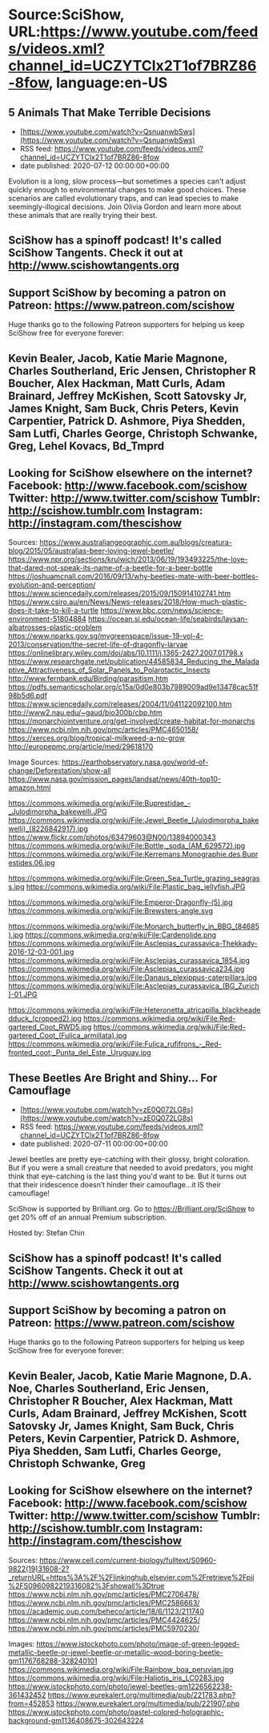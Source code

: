 # Source:SciShow, URL:https://www.youtube.com/feeds/videos.xml?channel_id=UCZYTClx2T1of7BRZ86-8fow, language:en-US

## 5 Animals That Make Terrible Decisions
 - [https://www.youtube.com/watch?v=QsnuanwbSws](https://www.youtube.com/watch?v=QsnuanwbSws)
 - RSS feed: https://www.youtube.com/feeds/videos.xml?channel_id=UCZYTClx2T1of7BRZ86-8fow
 - date published: 2020-07-12 00:00:00+00:00

Evolution is a long, slow process—but sometimes a species can't adjust quickly enough to environmental changes to make good choices.  These scenarios are called evolutionary traps, and can lead species to make seemingly-illogical decisions. Join Olivia Gordon and learn more about these animals that are really trying their best. 

SciShow has a spinoff podcast! It's called SciShow Tangents. Check it out at http://www.scishowtangents.org
----------
Support SciShow by becoming a patron on Patreon: https://www.patreon.com/scishow
----------
Huge thanks go to the following Patreon supporters for helping us keep SciShow free for everyone forever:

Kevin Bealer, Jacob, Katie Marie Magnone, Charles Southerland, Eric Jensen, Christopher R Boucher, Alex Hackman, Matt Curls, Adam Brainard, Jeffrey McKishen, Scott Satovsky Jr, James Knight, Sam Buck, Chris Peters, Kevin Carpentier, Patrick D. Ashmore, Piya Shedden, Sam Lutfi, Charles George, Christoph Schwanke, Greg, Lehel Kovacs, Bd_Tmprd
----------
Looking for SciShow elsewhere on the internet?
Facebook: http://www.facebook.com/scishow
Twitter: http://www.twitter.com/scishow
Tumblr: http://scishow.tumblr.com
Instagram: http://instagram.com/thescishow
----------
Sources:
https://www.australiangeographic.com.au/blogs/creatura-blog/2015/05/australias-beer-loving-jewel-beetle/
https://www.npr.org/sections/krulwich/2013/06/19/193493225/the-love-that-dared-not-speak-its-name-of-a-beetle-for-a-beer-bottle
https://joshuamcnall.com/2016/09/13/why-beetles-mate-with-beer-bottles-evolution-and-perception/
https://www.sciencedaily.com/releases/2015/09/150914102741.htm
https://www.csiro.au/en/News/News-releases/2018/How-much-plastic-does-it-take-to-kill-a-turtle 
https://www.bbc.com/news/science-environment-51804884
https://ocean.si.edu/ocean-life/seabirds/laysan-albatrosses-plastic-problem
https://www.nparks.gov.sg/mygreenspace/issue-19-vol-4-2013/conservation/the-secret-life-of-dragonfly-larvae
https://onlinelibrary.wiley.com/doi/abs/10.1111/j.1365-2427.2007.01798.x
https://www.researchgate.net/publication/44585834_Reducing_the_Maladaptive_Attractiveness_of_Solar_Panels_to_Polarotactic_Insects
http://www.fernbank.edu/Birding/parasitism.htm
https://pdfs.semanticscholar.org/c15a/0d0e803b7989009ad9e13478cac51f98b5d6.pdf
https://www.sciencedaily.com/releases/2004/11/041122092100.htm
http://www2.nau.edu/~gaud/bio300b/cbp.htm
https://monarchjointventure.org/get-involved/create-habitat-for-monarchs
https://www.ncbi.nlm.nih.gov/pmc/articles/PMC4650158/
https://xerces.org/blog/tropical-milkweed-a-no-grow
http://europepmc.org/article/med/29618170 

Image Sources:
https://earthobservatory.nasa.gov/world-of-change/Deforestation/show-all
https://www.nasa.gov/mission_pages/landsat/news/40th-top10-amazon.html

https://commons.wikimedia.org/wiki/File:Buprestidae_-_Julodimorpha_bakewelli.JPG
https://commons.wikimedia.org/wiki/File:Jewel_Beetle_(Julodimorpha_bakewelli)_(8226842917).jpg
https://www.flickr.com/photos/63479603@N00/13894000343
https://commons.wikimedia.org/wiki/File:Bottle,_soda_(AM_629572).jpg
https://commons.wikimedia.org/wiki/File:Kerremans.Monographie.des.Buprestides.06.jpg

https://commons.wikimedia.org/wiki/File:Green_Sea_Turtle_grazing_seagrass.jpg
https://commons.wikimedia.org/wiki/File:Plastic_bag_jellyfish.JPG

https://commons.wikimedia.org/wiki/File:Emperor-Dragonfly-(5).jpg
https://commons.wikimedia.org/wiki/File:Brewsters-angle.svg

https://commons.wikimedia.org/wiki/File:Monarch_butterfly_in_BBG_(84685).jpg
https://commons.wikimedia.org/wiki/File:Cardenolide.png
https://commons.wikimedia.org/wiki/File:Asclepias_curassavica-Thekkady-2016-12-03-001.jpg
https://commons.wikimedia.org/wiki/File:Asclepias_curassavica_1854.jpg
https://commons.wikimedia.org/wiki/File:Asclepias_curassavica234.jpg
https://commons.wikimedia.org/wiki/File:Danaus_plexippus-caterpillars.jpg
https://commons.wikimedia.org/wiki/File:Asclepias_curassavica_(BG_Zurich)-01.JPG

https://commons.wikimedia.org/wiki/File:Heteronetta_atricapilla_blackheadedduck_(cropped2).jpg
https://commons.wikimedia.org/wiki/File:Red-gartered_Coot_RWD5.jpg
https://commons.wikimedia.org/wiki/File:Red-gartered_Coot_(Fulica_armillata).jpg
https://commons.wikimedia.org/wiki/File:Fulica_rufifrons_-_Red-fronted_coot;_Punta_del_Este,_Uruguay.jpg

## These Beetles Are Bright and Shiny… For Camouflage
 - [https://www.youtube.com/watch?v=zE0Q072LG8s](https://www.youtube.com/watch?v=zE0Q072LG8s)
 - RSS feed: https://www.youtube.com/feeds/videos.xml?channel_id=UCZYTClx2T1of7BRZ86-8fow
 - date published: 2020-07-11 00:00:00+00:00

Jewel beetles are pretty eye-catching with their glossy, bright coloration. But if you were a small creature that needed to avoid predators, you might think that eye-catching is the last thing you'd want to be. But it turns out that their iridescence doesn’t hinder their camouflage...it IS their camouflage!

SciShow is supported by Brilliant.org. Go to https://Brilliant.org/SciShow to get 20% off of an annual Premium subscription. 

Hosted by: Stefan Chin

SciShow has a spinoff podcast! It's called SciShow Tangents. Check it out at http://www.scishowtangents.org
----------
Support SciShow by becoming a patron on Patreon: https://www.patreon.com/scishow
----------
Huge thanks go to the following Patreon supporters for helping us keep SciShow free for everyone forever:

Kevin Bealer, Jacob, Katie Marie Magnone, D.A. Noe, Charles Southerland, Eric Jensen, Christopher R Boucher, Alex Hackman, Matt Curls, Adam Brainard, Jeffrey McKishen, Scott Satovsky Jr, James Knight, Sam Buck, Chris Peters, Kevin Carpentier, Patrick D. Ashmore, Piya Shedden, Sam Lutfi, Charles George, Christoph Schwanke, Greg
----------
Looking for SciShow elsewhere on the internet?
Facebook: http://www.facebook.com/scishow
Twitter: http://www.twitter.com/scishow
Tumblr: http://scishow.tumblr.com
Instagram: http://instagram.com/thescishow
----------
Sources:
https://www.cell.com/current-biology/fulltext/S0960-9822(19)31608-2?_returnURL=https%3A%2F%2Flinkinghub.elsevier.com%2Fretrieve%2Fpii%2FS0960982219316082%3Fshowall%3Dtrue
https://www.ncbi.nlm.nih.gov/pmc/articles/PMC2706478/ 
https://www.ncbi.nlm.nih.gov/pmc/articles/PMC2586663/ 
https://academic.oup.com/beheco/article/18/6/1123/211740 
https://www.ncbi.nlm.nih.gov/pmc/articles/PMC4424625/ 
https://www.ncbi.nlm.nih.gov/pmc/articles/PMC5970230/ 

Images:
https://www.istockphoto.com/photo/image-of-green-legged-metallic-beetle-or-jewel-beetle-or-metallic-wood-boring-beetle-gm1176768288-328240101
https://commons.wikimedia.org/wiki/File:Rainbow_boa_peruvian.jpg
https://commons.wikimedia.org/wiki/File:Haliotis_iris_LC0283.jpg
https://www.istockphoto.com/photo/jewel-beetles-gm1226562238-361432452
https://www.eurekalert.org/multimedia/pub/221783.php?from=452853
https://www.eurekalert.org/multimedia/pub/221907.php
https://www.istockphoto.com/photo/pastel-colored-holographic-background-gm1136408675-302643224

